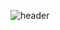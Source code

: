 ![header](https://capsule-render.vercel.app/api?type=venom&color=gradient&height=300&section=header&text=Welcome%20to-nl-Doyeol's%20Github&fontSize=50&fontAlignY=10)

<!--
**doyeolKR/doyeolKR** is a ✨ _special_ ✨ repository because its `README.md` (this file) appears on your GitHub profile.

Here are some ideas to get you started:

- 🔭 I’m currently working on ...
- 🌱 I’m currently learning ...
- 👯 I’m looking to collaborate on ...
- 🤔 I’m looking for help with ...
- 💬 Ask me about ...
- 📫 How to reach me: ...
- 😄 Pronouns: ...
- ⚡ Fun fact: ...
-->
